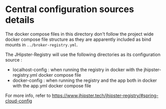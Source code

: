 # Central configuration sources details

The docker compose files in this directory don't follow the project wide docker compose file structure as they are
apparently included as bind mounts in `../broker-registry.yml`.

The JHipster-Registry will use the following directories as its configuration source :

- localhost-config : when running the registry in docker with the jhipster-registry.yml docker compose file
- docker-config : when running the registry and the app both in docker with the app.yml docker compose file

For more info, refer to https://www.jhipster.tech/jhipster-registry/#spring-cloud-config
